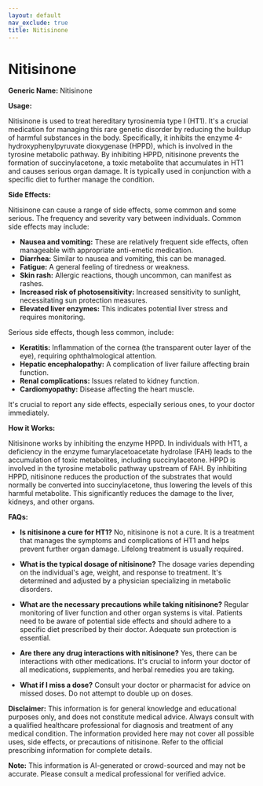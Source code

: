 ```yaml
---
layout: default
nav_exclude: true
title: Nitisinone
---
```


# Nitisinone

**Generic Name:** Nitisinone

**Usage:**

Nitisinone is used to treat hereditary tyrosinemia type I (HT1).  It's a crucial medication for managing this rare genetic disorder by reducing the buildup of harmful substances in the body.  Specifically, it inhibits the enzyme 4-hydroxyphenylpyruvate dioxygenase (HPPD), which is involved in the tyrosine metabolic pathway.  By inhibiting HPPD, nitisinone prevents the formation of succinylacetone, a toxic metabolite that accumulates in HT1 and causes serious organ damage.  It is typically used in conjunction with a specific diet to further manage the condition.

**Side Effects:**

Nitisinone can cause a range of side effects, some common and some serious.  The frequency and severity vary between individuals. Common side effects may include:

* **Nausea and vomiting:** These are relatively frequent side effects, often manageable with appropriate anti-emetic medication.
* **Diarrhea:**  Similar to nausea and vomiting, this can be managed.
* **Fatigue:**  A general feeling of tiredness or weakness.
* **Skin rash:** Allergic reactions, though uncommon, can manifest as rashes.
* **Increased risk of photosensitivity:**  Increased sensitivity to sunlight, necessitating sun protection measures.
* **Elevated liver enzymes:**  This indicates potential liver stress and requires monitoring.

Serious side effects, though less common, include:

* **Keratitis:** Inflammation of the cornea (the transparent outer layer of the eye), requiring ophthalmological attention.
* **Hepatic encephalopathy:** A complication of liver failure affecting brain function.
* **Renal complications:** Issues related to kidney function.
* **Cardiomyopathy:**  Disease affecting the heart muscle.

It's crucial to report any side effects, especially serious ones, to your doctor immediately.

**How it Works:**

Nitisinone works by inhibiting the enzyme HPPD.  In individuals with HT1, a deficiency in the enzyme fumarylacetoacetate hydrolase (FAH) leads to the accumulation of toxic metabolites, including succinylacetone.  HPPD is involved in the tyrosine metabolic pathway upstream of FAH. By inhibiting HPPD, nitisinone reduces the production of the substrates that would normally be converted into succinylacetone, thus lowering the levels of this harmful metabolite. This significantly reduces the damage to the liver, kidneys, and other organs.

**FAQs:**

* **Is nitisinone a cure for HT1?** No, nitisinone is not a cure. It is a treatment that manages the symptoms and complications of HT1 and helps prevent further organ damage.  Lifelong treatment is usually required.

* **What is the typical dosage of nitisinone?** The dosage varies depending on the individual's age, weight, and response to treatment.  It's determined and adjusted by a physician specializing in metabolic disorders.

* **What are the necessary precautions while taking nitisinone?**  Regular monitoring of liver function and other organ systems is vital.  Patients need to be aware of potential side effects and should adhere to a specific diet prescribed by their doctor.  Adequate sun protection is essential.

* **Are there any drug interactions with nitisinone?**  Yes, there can be interactions with other medications.  It's crucial to inform your doctor of all medications, supplements, and herbal remedies you are taking.

* **What if I miss a dose?** Consult your doctor or pharmacist for advice on missed doses.  Do not attempt to double up on doses.


**Disclaimer:** This information is for general knowledge and educational purposes only, and does not constitute medical advice.  Always consult with a qualified healthcare professional for diagnosis and treatment of any medical condition.  The information provided here may not cover all possible uses, side effects, or precautions of nitisinone.  Refer to the official prescribing information for complete details.


**Note:** This information is AI-generated or crowd-sourced and may not be accurate. Please consult a medical professional for verified advice.